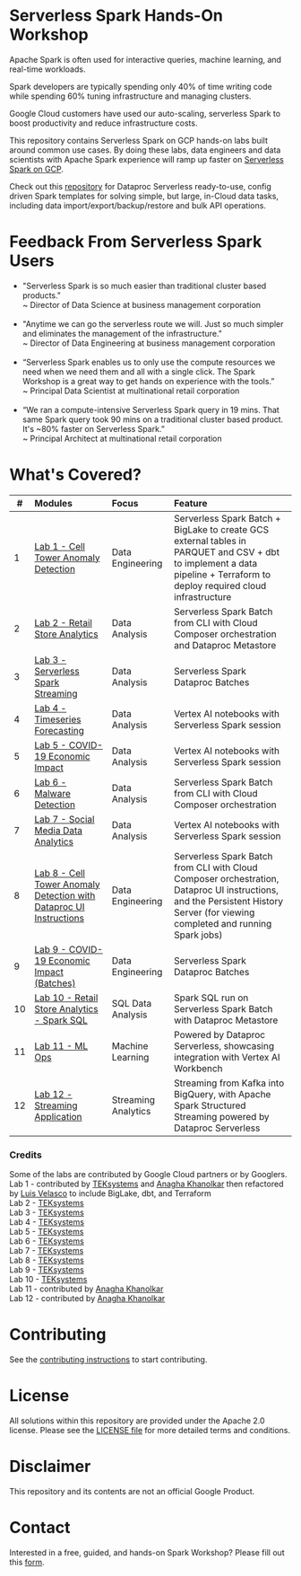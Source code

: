 # Serverless Spark Hands-On Workshop

Apache Spark is often used for interactive queries, machine learning, and real-time workloads.<br>

Spark developers are typically spending only 40% of time writing code while spending 60% tuning infrastructure and managing clusters.<br>

Google Cloud customers have used our auto-scaling, serverless Spark to boost productivity and reduce infrastructure costs.<br>

This repository contains Serverless Spark on GCP hands-on labs built around common use cases.  By doing these labs, data engineers and data scientists with Apache Spark experience will ramp up faster on [Serverless Spark on GCP](https://cloud.google.com/dataproc-serverless/docs).<br>

Check out this [repository](https://github.com/GoogleCloudPlatform/dataproc-templates/blob/main/README.md) for Dataproc Serverless ready-to-use, config driven Spark templates for solving simple, but large, in-Cloud data tasks, including data import/export/backup/restore and bulk API operations.

# Feedback From Serverless Spark Users
- "Serverless Spark is so much easier than traditional cluster based products."<br> 
~ Director of Data Science at business management corporation<br><br>
- "Anytime we can go the serverless route we will.  Just so much simpler and eliminates the management of the infrastructure."<br>
~ Director of Data Engineering at business management corporation<br><br>
- “Serverless Spark enables us to only use the compute resources we need when we need them and all with a single click.  The Spark Workshop is a great way to get hands on experience with the tools.”<br> 
~ Principal Data Scientist at multinational retail corporation<br><br>
- “We ran a compute-intensive Serverless Spark query in 19 mins.  That same Spark query took 90 mins on a traditional cluster based product.  It's ~80% faster on Serverless Spark.”<br> 
~ Principal Architect at multinational retail corporation

# What's Covered?
| # | Modules | Focus | Feature |
| -- | :--- | :-- | :-- |
| 1 | [Lab 1 - Cell Tower Anomaly Detection](cell-tower-anomaly-detection-dbt/README.md) | Data Engineering | Serverless Spark Batch + BigLake to create GCS external tables in PARQUET and CSV + dbt to implement a data pipeline + Terraform to deploy required cloud infrastructure |
| 2 | [Lab 2 - Retail Store Analytics](retail_store_analytics_metastore/README.md) | Data Analysis | Serverless Spark Batch from CLI with Cloud Composer orchestration and Dataproc Metastore |
| 3 | [Lab 3 - Serverless Spark Streaming](serverless_spark_streaming/README.md) | Data Analysis | Serverless Spark Dataproc Batches |
| 4 | [Lab 4 - Timeseries Forecasting](timeseries_forecasting/README.md) | Data Analysis | Vertex AI notebooks with Serverless Spark session |
| 5 | [Lab 5 - COVID-19 Economic Impact](covid-economic-impact-vertex-ai/README.md) | Data Analysis | Vertex AI notebooks with Serverless Spark session |
| 6 | [Lab 6 - Malware Detection](malware_detection/README.md) | Data Analysis | Serverless Spark Batch from CLI with Cloud Composer orchestration |
| 7 | [Lab 7 - Social Media Data Analytics](social_media_data_analytics/README.md) | Data Analysis | Vertex AI notebooks with Serverless Spark session |
| 8 | [Lab 8 - Cell Tower Anomaly Detection with Dataproc UI Instructions](cell-tower-anomaly-detection-dataproc-ui/README.md) | Data Engineering | Serverless Spark Batch from CLI with Cloud Composer orchestration, Dataproc UI instructions, and the Persistent History Server (for viewing completed and running Spark jobs) |
| 9 | [Lab 9 - COVID-19 Economic Impact (Batches)](covid-economic-impact-batches/README.md) | Data Engineering | Serverless Spark Dataproc Batches |
| 10 | [Lab 10 - Retail Store Analytics - Spark SQL](retail_store_analytics_metastore_sparksql/README.md) | SQL Data Analysis | Spark SQL run on Serverless Spark Batch with Dataproc Metastore |
| 11 | [Lab 11 - ML Ops](https://github.com/anagha-google/s8s-spark-mlops) | Machine Learning | Powered by Dataproc Serverless, showcasing integration with Vertex AI Workbench |
| 12 | [Lab 12 - Streaming Application](https://github.com/anagha-google/spark-on-gcp-with-confluent-kafka) | Streaming Analytics | Streaming from Kafka into BigQuery, with Apache Spark Structured Streaming powered by Dataproc Serverless |



### Credits
Some of the labs are contributed by Google Cloud partners or by Googlers.<br>
Lab 1 - contributed by [TEKsystems](https://www.teksystems.com/en/about-us/partnerships/google-cloud) and [Anagha Khanolkar](https://github.com/anagha-google) then refactored by [Luis Velasco](https://github.com/velascoluis) to include BigLake, dbt, and Terraform<br>
Lab 2 - [TEKsystems](https://www.teksystems.com/en/about-us/partnerships/google-cloud)<br>
Lab 3 - [TEKsystems](https://www.teksystems.com/en/about-us/partnerships/google-cloud)<br>
Lab 4 - [TEKsystems](https://www.teksystems.com/en/about-us/partnerships/google-cloud)<br>
Lab 5 - [TEKsystems](https://www.teksystems.com/en/about-us/partnerships/google-cloud)<br>
Lab 6 - [TEKsystems](https://www.teksystems.com/en/about-us/partnerships/google-cloud)<br>
Lab 7 - [TEKsystems](https://www.teksystems.com/en/about-us/partnerships/google-cloud)<br>
Lab 8 - [TEKsystems](https://www.teksystems.com/en/about-us/partnerships/google-cloud)<br>
Lab 9 - [TEKsystems](https://www.teksystems.com/en/about-us/partnerships/google-cloud)<br>
Lab 10 - [TEKsystems](https://www.teksystems.com/en/about-us/partnerships/google-cloud)<br>
Lab 11 - contributed by [Anagha Khanolkar](https://github.com/anagha-google)<br>
Lab 12 - contributed by [Anagha Khanolkar](https://github.com/anagha-google)<br>

# Contributing
See the [contributing instructions](CONTRIBUTING.md) to start contributing.

# License
All solutions within this repository are provided under the Apache 2.0 license.  Please see the [LICENSE file](LICENSE) for more detailed terms and conditions.

# Disclaimer
This repository and its contents are not an official Google Product.

# Contact
Interested in a free, guided, and hands-on Spark Workshop?  Please fill out this [form](https://docs.google.com/forms/d/e/1FAIpQLSeNB5IK6Fk0Tz1kBuLbCPIOBmG64KCxduY-JUi1-nGJAiOFbQ/viewform?resourcekey=0-7zyKJwrk3goAImmNjeV2ng).


